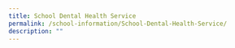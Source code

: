```yaml
---
title: School Dental Health Service
permalink: /school-information/School-Dental-Health-Service/
description: ""
---
```

